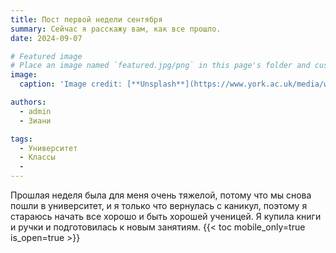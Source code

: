 ```yaml
---
title: Пост первой недели сентября
summary: Сейчас я расскажу вам, как все прошло.
date: 2024-09-07

# Featured image
# Place an image named `featured.jpg/png` in this page's folder and customize its options here.
image:
  caption: 'Image credit: [**Unsplash**](https://www.york.ac.uk/media/workingwiththeuniversity/images/cpd/training-400.jpg)'

authors:
  - admin
  - Зиани 

tags:
  - Университет
  - Классы
  - 
---
```

Прошлая неделя была для меня очень тяжелой, потому что мы снова пошли в университет, и я только что вернулась с каникул, поэтому я стараюсь начать все хорошо и быть хорошей ученицей. Я купила книги и ручки и подготовилась к новым занятиям.
{{< toc mobile_only=true is_open=true >}}

